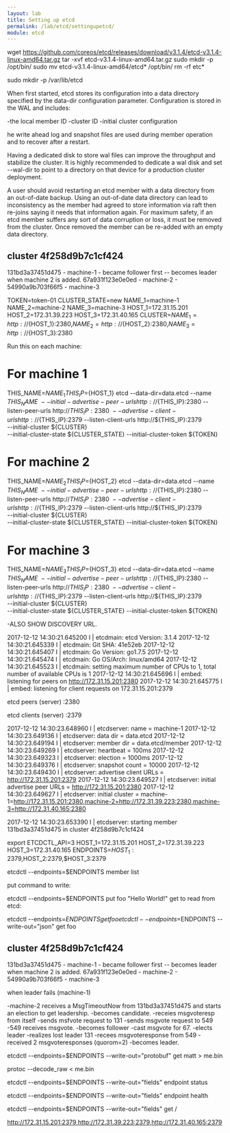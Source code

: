 ```yaml
---
layout: lab
title: Setting up etcd
permalink: /lab/etcd/settingupetcd/
module: etcd
---
```



wget https://github.com/coreos/etcd/releases/download/v3.1.4/etcd-v3.1.4-linux-amd64.tar.gz
tar -xvf etcd-v3.1.4-linux-amd64.tar.gz
sudo mkdir -p /opt/bin/
sudo mv etcd-v3.1.4-linux-amd64/etcd* /opt/bin/
rm -rf etc*

sudo mkdir -p /var/lib/etcd



When first started, etcd stores its configuration into a data directory specified by the data-dir configuration parameter. Configuration is stored in the WAL and includes:

-the local member ID
-cluster ID
-initial cluster configuration

he write ahead log and snapshot files are used during member operation and to recover after a restart.

Having a dedicated disk to store wal files can improve the throughput and stabilize the cluster. It is highly recommended to dedicate a wal disk and set --wal-dir to point to a directory on that device for a production cluster deployment.


A user should avoid restarting an etcd member with a data directory from an out-of-date backup. Using an out-of-date data directory can lead to inconsistency as the member had agreed to store information via raft then re-joins saying it needs that information again. For maximum safety, if an etcd member suffers any sort of data corruption or loss, it must be removed from the cluster. Once removed the member can be re-added with an empty data directory.



cluster 4f258d9b7c1cf424
------------------------------------
131bd3a37451d475 - machine-1   - became follower first -- becomes leader when machine 2 is added.
67a931f123e0e0ed - machine-2 - 
54990a9b703f66f5 - machine-3








TOKEN=token-01
CLUSTER_STATE=new
NAME_1=machine-1
NAME_2=machine-2
NAME_3=machine-3
HOST_1=172.31.15.201
HOST_2=172.31.39.223
HOST_3=172.31.40.165
CLUSTER=${NAME_1}=http://${HOST_1}:2380,${NAME_2}=http://${HOST_2}:2380,${NAME_3}=http://${HOST_3}:2380




Run this on each machine:

# For machine 1
THIS_NAME=${NAME_1}
THIS_IP=${HOST_1}
etcd --data-dir=data.etcd --name ${THIS_NAME} \
	--initial-advertise-peer-urls http://${THIS_IP}:2380 --listen-peer-urls http://${THIS_IP}:2380 \
	--advertise-client-urls http://${THIS_IP}:2379 --listen-client-urls http://${THIS_IP}:2379 \
	--initial-cluster ${CLUSTER} \
	--initial-cluster-state ${CLUSTER_STATE} --initial-cluster-token ${TOKEN}

# For machine 2
THIS_NAME=${NAME_2}
THIS_IP=${HOST_2}
etcd --data-dir=data.etcd --name ${THIS_NAME} \
	--initial-advertise-peer-urls http://${THIS_IP}:2380 --listen-peer-urls http://${THIS_IP}:2380 \
	--advertise-client-urls http://${THIS_IP}:2379 --listen-client-urls http://${THIS_IP}:2379 \
	--initial-cluster ${CLUSTER} \
	--initial-cluster-state ${CLUSTER_STATE} --initial-cluster-token ${TOKEN}

# For machine 3
THIS_NAME=${NAME_3}
THIS_IP=${HOST_3}
etcd --data-dir=data.etcd --name ${THIS_NAME} \
	--initial-advertise-peer-urls http://${THIS_IP}:2380 --listen-peer-urls http://${THIS_IP}:2380 \
	--advertise-client-urls http://${THIS_IP}:2379 --listen-client-urls http://${THIS_IP}:2379 \
	--initial-cluster ${CLUSTER} \
	--initial-cluster-state ${CLUSTER_STATE} --initial-cluster-token ${TOKEN}




-ALSO SHOW DISCOVERY URL.



2017-12-12 14:30:21.645200 I | etcdmain: etcd Version: 3.1.4
2017-12-12 14:30:21.645339 I | etcdmain: Git SHA: 41e52eb
2017-12-12 14:30:21.645407 I | etcdmain: Go Version: go1.7.5
2017-12-12 14:30:21.645474 I | etcdmain: Go OS/Arch: linux/amd64
2017-12-12 14:30:21.645523 I | etcdmain: setting maximum number of CPUs to 1, total number of available CPUs is 1
2017-12-12 14:30:21.645696 I | embed: listening for peers on http://172.31.15.201:2380
2017-12-12 14:30:21.645775 I | embed: listening for client requests on 172.31.15.201:2379




etcd peers (server) :2380


etcd clients (server) :2379



2017-12-12 14:30:23.648960 I | etcdserver: name = machine-1
2017-12-12 14:30:23.649136 I | etcdserver: data dir = data.etcd
2017-12-12 14:30:23.649194 I | etcdserver: member dir = data.etcd/member
2017-12-12 14:30:23.649269 I | etcdserver: heartbeat = 100ms
2017-12-12 14:30:23.649323 I | etcdserver: election = 1000ms
2017-12-12 14:30:23.649376 I | etcdserver: snapshot count = 10000
2017-12-12 14:30:23.649430 I | etcdserver: advertise client URLs = http://172.31.15.201:2379
2017-12-12 14:30:23.649527 I | etcdserver: initial advertise peer URLs = http://172.31.15.201:2380
2017-12-12 14:30:23.649627 I | etcdserver: initial cluster = machine-1=http://172.31.15.201:2380,machine-2=http://172.31.39.223:2380,machine-3=http://172.31.40.165:2380




2017-12-12 14:30:23.653390 I | etcdserver: starting member 131bd3a37451d475 in cluster 4f258d9b7c1cf424



export ETCDCTL_API=3
HOST_1=172.31.15.201
HOST_2=172.31.39.223
HOST_3=172.31.40.165
ENDPOINTS=$HOST_1:2379,$HOST_2:2379,$HOST_3:2379

etcdctl --endpoints=$ENDPOINTS member list

put command to write:

etcdctl --endpoints=$ENDPOINTS put foo "Hello World!"
get to read from etcd:

etcdctl --endpoints=$ENDPOINTS get foo
etcdctl --endpoints=$ENDPOINTS --write-out="json" get foo





cluster 4f258d9b7c1cf424
------------------------------------
131bd3a37451d475 - machine-1   - became follower first -- becomes leader when machine 2 is added.
67a931f123e0e0ed - machine-2 - 
54990a9b703f66f5 - machine-3




when leader fails (machine-1)

-machine-2 receives a MsgTimeoutNow from 131bd3a37451d475 and starts an election to get leadership.
-becomes candidate.
-receies msgvoteresp from itself
-sends msfvote request to 131
-sends msgvote request to 549
          -549 receives msgvote.
           -becomes follower
           -cast msgvote for 67.
           -elects leader
-realizes lost leader 131
-recees msgvoteresponse from 549
-received 2 msgvoteresponses (quorom=2)
-becomes leader.


 etcdctl --endpoints=$ENDPOINTS --write-out="protobuf" get matt > me.bin



 protoc --decode_raw < me.bin

  etcdctl --endpoints=$ENDPOINTS --write-out="fields" endpoint status


  etcdctl --endpoints=$ENDPOINTS --write-out="fields" endpoint health


   etcdctl --endpoints=$ENDPOINTS --write-out="fields" get /

   http://172.31.15.201:2379,http://172.31.39.223:2379,http://172.31.40.165:2379